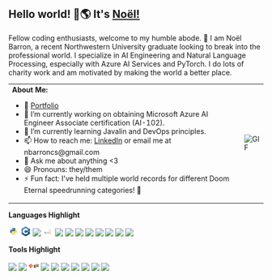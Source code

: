 ## Hello world! 👋🌎 It's [Noël!](https://noelbarroncs.com)

Fellow coding enthusiasts, welcome to my humble abode. 🩷 I am Noël Barron, a recent Northwestern University graduate looking to break into the professional world. I specialize in AI Engineering and Natural Language Processing, especially with Azure AI Services and PyTorch. I do lots of charity work and am motivated by making the world a better place.  


<table>
  <tr>
    <td>
      <strong>About Me:</strong>
      <ul>
        <li>📝 <a href="https://noelbarroncs.com">Portfolio</a></li>
        <li>🔭 I’m currently working on obtaining Microsoft Azure AI Engineer Associate certification (AI-102).</li>
        <li>🌱 I’m currently learning Javalin and DevOps principles.</li>
        <li>📫 How to reach me: <a href="https://www.linkedin.com/in/william-barron-37a3b392/">LinkedIn</a> or email me at nbarroncs@gmail.com</li>
        <li>💬 Ask me about anything <3</li>
        <li>😄 Pronouns: they/them</li>
        <li>⚡ Fun fact: I've held multiple world records for different Doom Eternal speedrunning categories! 🏃</li>
      </ul>
    </td>
    <td>
      <img alt="GIF" src="https://cdn-images-1.medium.com/v2/resize:fit:530/1*S_z-fU_sRXx9HgQvz1lSXQ.gif" width="120px" />
    </td>
  </tr>
</table>




**Languages Highlight**


<code><img height="20" src="https://raw.githubusercontent.com/github/explore/80688e429a7d4ef2fca1e82350fe8e3517d3494d/topics/python/python.png"></code><!--Python-->
<code><img height="20" src="https://raw.githubusercontent.com/github/explore/80688e429a7d4ef2fca1e82350fe8e3517d3494d/topics/cpp/cpp.png"></code><!--C++-->
<code><img height="20" src="https://cdn.icon-icons.com/icons2/2415/PNG/512/csharp_original_logo_icon_146578.png"></code><!--C#-->
<code><img height="20" src="https://raw.githubusercontent.com/github/explore/80688e429a7d4ef2fca1e82350fe8e3517d3494d/topics/mysql/mysql.png"></code><!--MySQL-->
<code><img height="20" src="https://static-00.iconduck.com/assets.00/java-icon-1024x1024-k83sold2.png"></code><!--Java-->
<code><img height="20" src="https://www.switchdoc.com/wp-content/uploads/2015/11/2000px-Text-xml.svg_.png"></code><!--XML-->
<code><img height="20" src="https://cdn4.iconfinder.com/data/icons/smashicons-file-types-flat/56/22_-_HTML_File_Flat-1024.png"></code><!--HTML-->
<code><img height="20" src="https://static.vecteezy.com/system/resources/previews/000/380/132/original/css-vector-icon.jpg"></code><!--CSS-->
<code><img height="20" src="https://img.favpng.com/2/12/22/javascript-icon-png-favpng-ruDBDhxzVxWHgXXtH2Hi1XzJf.jpg"></code><!--JavaScript-->
<code><img height="20" src="https://images.vexels.com/media/users/3/166485/isolated/preview/d4061b653e6ba02ad0afdc79e0315a25-ruby-programming-language-icon-by-vexels.png"></code><!--Ruby-->
<code><img height="20" src="https://iconape.com/wp-content/files/ji/89588/png/perl-programming-language.png"></code><!--Perl-->
<code><img height="20" src="https://upload.wikimedia.org/wikipedia/commons/thumb/4/48/Lisp_logo.svg/240px-Lisp_logo.svg.png"></code><!--Common Lisp-->


**Tools Highlight**


<code><img height="20" src="https://creazilla-store.fra1.digitaloceanspaces.com/icons/3254256/pytorch-icon-md.png"></code><!--PyTorch-->
<code><img height="20" src="https://cdn4.iconfinder.com/data/icons/logos-and-brands/512/235_Nvidia_logo-1024.png"></code><!--CUDA-->
<code><img height="20" src="https://raw.githubusercontent.com/github/explore/80688e429a7d4ef2fca1e82350fe8e3517d3494d/topics/git/git.png"></code><!--Git-->
<code><img height="20" src="https://swimburger.net/media/ppnn3pcl/azure.png"></code><!--Azure-->
<code><img height="20" src="https://cdn4.iconfinder.com/data/icons/logos-and-brands/512/97_Docker_logo_logos-1024.png"></code><!--Docker-->
<code><img height="20" src="https://cdn.freebiesupply.com/logos/large/2x/react-1-logo-png-transparent.png"></code><!--ReactJS-->
<code><img height="20" src="https://external-content.duckduckgo.com/iu/?u=https%3A%2F%2Fassets.stickpng.com%2Fimages%2F62c48bbdd884e8c372162223.png"></code><!--RubyOnRails-->
<code><img height="20" src="https://miro.medium.com/v2/resize:fit:600/0*sCkSCEPxN6IPjir3.jpg"></code><!--JupyterLab-->
<code><img height="20" src="https://icon-library.com/images/vmware-icon/vmware-icon-3.jpg"></code><!--VMWare-->
<code><img height="20" src="https://iconape.com/wp-content/png_logo_vector/visual-studio-code.png"></code><!--VSCode-->
